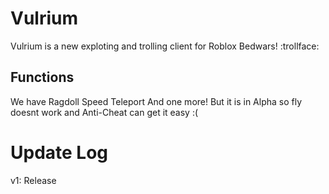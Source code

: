 # Vulrium
Vulrium is a new exploting and trolling client for Roblox Bedwars! :trollface:
## Functions
We have Ragdoll Speed Teleport And one more! But it is in Alpha so fly doesnt work and Anti-Cheat can get it easy :(
# Update Log
v1: Release
